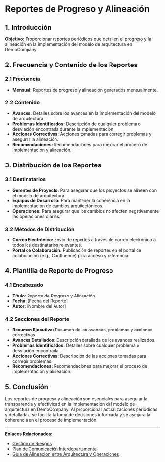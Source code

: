 # Reportes de Progreso y Alineación

## 1. Introducción

**Objetivo:** Proporcionar reportes periódicos que detallen el progreso y la alineación en la implementación del modelo de arquitectura en DemoCompany.

## 2. Frecuencia y Contenido de los Reportes

### 2.1 Frecuencia

- **Mensual:** Reportes de progreso y alineación generados mensualmente.

### 2.2 Contenido

- **Avances:** Detalles sobre los avances en la implementación del modelo de arquitectura.
- **Problemas Identificados:** Descripción de cualquier problema o desviación encontrada durante la implementación.
- **Acciones Correctivas:** Acciones tomadas para corregir problemas y asegurar la alineación.
- **Recomendaciones:** Recomendaciones para mejorar el proceso de implementación y alineación.

## 3. Distribución de los Reportes

### 3.1 Destinatarios

- **Gerentes de Proyecto:** Para asegurar que los proyectos se alineen con el modelo de arquitectura.
- **Equipos de Desarrollo:** Para mantener la coherencia en la implementación de cambios arquitectónicos.
- **Operaciones:** Para asegurar que los cambios no afecten negativamente las operaciones diarias.

### 3.2 Métodos de Distribución

- **Correo Electrónico:** Envío de reportes a través de correo electrónico a todos los destinatarios relevantes.
- **Portal de Colaboración:** Publicación de reportes en el portal de colaboración (e.g., Confluence) para acceso y referencia.

## 4. Plantilla de Reporte de Progreso

### 4.1 Encabezado

- **Título:** Reporte de Progreso y Alineación
- **Fecha:** [Fecha del Reporte]
- **Autor:** [Nombre del Autor]

### 4.2 Secciones del Reporte

- **Resumen Ejecutivo:** Resumen de los avances, problemas y acciones correctivas.
- **Avances Detallados:** Descripción detallada de los avances realizados.
- **Problemas Identificados:** Detalles sobre cualquier problema o desviación encontrada.
- **Acciones Correctivas:** Descripción de las acciones tomadas para corregir problemas.
- **Recomendaciones:** Recomendaciones para mejorar el proceso de implementación y alineación.

## 5. Conclusión

Los reportes de progreso y alineación son esenciales para asegurar la transparencia y efectividad en la implementación del modelo de arquitectura en DemoCompany. Al proporcionar actualizaciones periódicas y detalladas, se facilita la toma de decisiones informada y se asegura la coherencia en el proceso de implementación.

---

**Enlaces Relacionados:**
- [Gestión de Riesgos](Gestion_de_Riesgos.md)
- [Plan de Comunicación Interdepartamental](Plan_Comunicacion_Interdepartamental.md)
- [Guía de Alineación entre Arquitectura y Operaciones](Guia_Aliniacion_Arquitectura_Operaciones.md)
